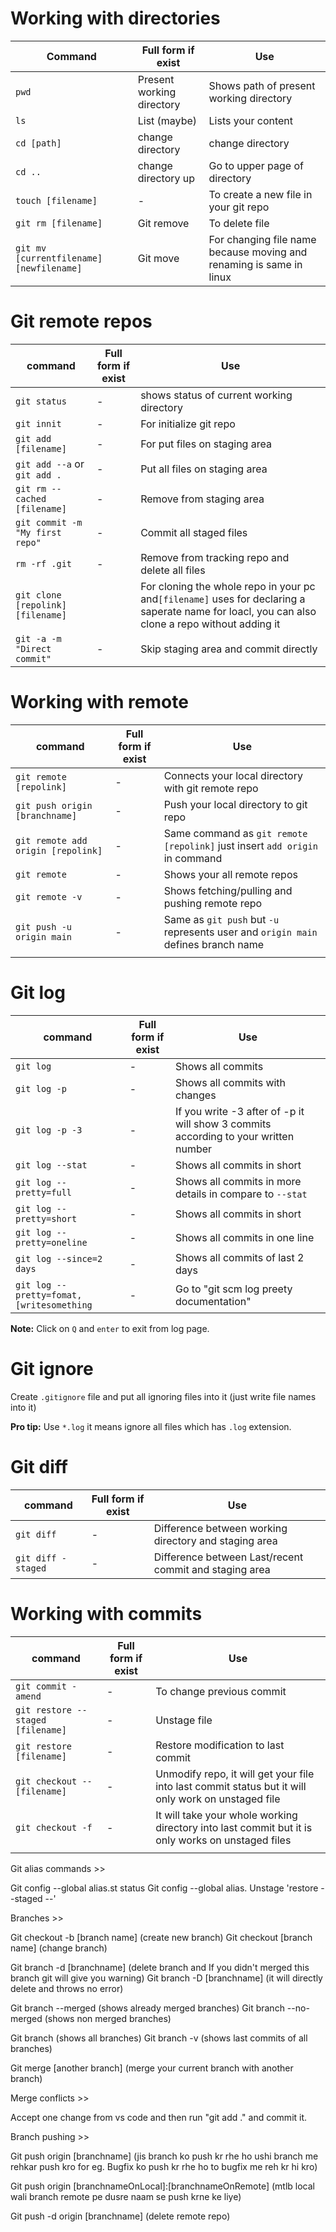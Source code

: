 # Working with directories

| Command                                  | Full form if exist        | Use                                                                 |
| ---------------------------------------- | ------------------------- | ------------------------------------------------------------------- |
| `pwd`                                    | Present working directory | Shows path of present working directory                             |
| `ls`                                     | List (maybe)              | Lists your content                                                  |
| `cd [path]`                              | change directory          | change directory                                                    |
| `cd ..`                                  | change directory up       | Go to upper page of directory                                       |
| `touch [filename]`                       | -                         | To create a new file in your git repo                               |
| `git rm [filename]`                      | Git remove                | To delete file                                                      |
| `git mv [currentfilename] [newfilename]` | Git move                  | For changing file name because moving and renaming is same in linux |

# Git remote repos

| command                            | Full form if exist | Use                                                                                                                                             |
| ---------------------------------- | ------------------ | ----------------------------------------------------------------------------------------------------------------------------------------------- |
| `git status`                       | -                  | shows status of current working directory                                                                                                       |
| `git innit`                        | -                  | For initialize git repo                                                                                                                         |
| `git add [filename]`               | -                  | For put files on staging area                                                                                                                   |
| `git add --a` or `git add .`       | -                  | Put all files on staging area                                                                                                                   |
| `git rm --cached [filename]`       | -                  | Remove from staging area                                                                                                                        |
| `git commit -m "My first repo"`    | -                  | Commit all staged files                                                                                                                         |
| `rm -rf .git`                      | -                  | Remove from tracking repo and delete all files                                                                                                  |
| `git clone [repolink] [filename]`  |                    | For cloning the whole repo in your pc and`[filename]` uses for declaring a saperate name for loacl, you can also clone a repo without adding it |
| `git -a -m "Direct commit"`        | -                  | Skip staging area and commit directly                                                                                                           |

# Working with remote

| command                            | Full form if exist | Use                                                                               |
| ---------------------------------- | ------------------ | --------------------------------------------------------------------------------- |
| `git remote [repolink]`            | -                  | Connects your local directory with git remote repo                                |
| `git push origin [branchname]`     | -                  | Push your local directory to git repo                                             |
| `git remote add origin [repolink]` | -                  | Same command as `git remote [repolink]` just insert `add origin` in command       |
| `git remote`                       | -                  | Shows your all remote repos                                                       |
| `git remote -v`                    | -                  | Shows fetching/pulling and pushing remote repo                                    |
| `git push -u origin main`          | -                  | Same as `git push` but `-u` represents user and `origin main` defines branch name |
|                                    |                    |                                                                                   |

# Git log

| command                                   | Full form if exist | Use                                                                                 |
| ----------------------------------------- | ------------------ | ----------------------------------------------------------------------------------- |
| `git log`                                 | -                  | Shows all commits                                                                   |
| `git log -p`                              | -                  | Shows all commits with changes                                                      |
| `git log -p -3`                           | -                  | If you write -3 after of -p it will show 3 commits according to your written number |
| `git log --stat`                          | -                  | Shows all commits in short                                                          |
| `git log --pretty=full`                   | -                  | Shows all commits in more details in compare to `--stat`                            |
| `git log --pretty=short`                  | -                  | Shows all commits in short                                                          |
| `git log --pretty=oneline`                | -                  | Shows all commits in one line                                                       |
| `git log --since=2 days`                  | -                  | Shows all commits of last 2 days                                                    |
| `git log --pretty=fomat, [writesomething` | -                  | Go to "git scm log preety documentation"                                            |

**Note:** Click on `Q` and `enter` to exit from log page.

# Git ignore

Create `.gitignore` file and put all ignoring files into it (just write file names into it) 

**Pro tip:** Use `*.log` it means ignore all files which has `.log` extension.

# Git diff

| command            | Full form if exist | Use                                                    |
| ------------------ | ------------------ | ------------------------------------------------------ |
| `git diff`         | -                  | Difference between working directory and staging area  |
| `git diff -staged` | -                  | Difference between Last/recent commit and staging area |


# Working with commits

| command                           | Full form if exist | Use                                                                                                 |
| --------------------------------- | ------------------ | --------------------------------------------------------------------------------------------------- |
| `git commit -amend`               | -                  | To change previous commit                                                                           |
| `git restore --staged [filename]` | -                  | Unstage file                                                                                        |
| `git restore [filename]`          | -                  | Restore modification to last commit                                                                 |
| `git checkout -- [filename]`      | -                  | Unmodify repo, it will get your file into last commit status but it will only work on unstaged file |
| `git checkout -f`                 | -                  | It will take your whole working directory into last commit but it is only works on unstaged files   |
|                                   |                    |                                                                                                     |



Git alias commands >>

Git config --global alias.st status
Git config --global alias. Unstage 'restore --staged --'

Branches >>

Git checkout -b [branch name] (create new branch)
Git checkout [branch name] (change branch)

Git branch -d [branchname] (delete branch and If you didn't merged this branch git will give you warning)
Git branch -D [branchname] (it will directly delete and throws no error)

Git branch --merged (shows already merged branches)
Git branch --no-merged (shows non merged branches)

Git branch (shows all branches)
Git branch -v (shows last commits of all branches)

Git merge [another branch] (merge your current branch with another branch)

Merge conflicts >>

Accept one change from vs code and then run "git add ." and commit it.

Branch pushing >>

Git push origin [branchname] (jis branch ko push kr rhe ho ushi branch me rehkar push kro for eg. Bugfix ko push kr rhe ho to bugfix me reh kr hi kro)

Git push origin [branchnameOnLocal]:[branchnameOnRemote] (mtlb local wali branch remote pe dusre naam se push krne ke liye)

Git push -d origin [branchname] (delete remote repo)